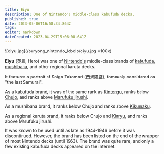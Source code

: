```yaml
---
title: Eiyu
description: One of Nintendo's middle-class kabufuda decks.
published: true
date: 2023-05-06T16:58:34.864Z
tags: 
editor: markdown
dateCreated: 2023-04-29T15:06:08.641Z
---
```


![eiyu.jpg](/suryong_nintendo_labels/eiyu.jpg =100x)

**Eiyu** (英雄, Hero) was one of [Nintendo's](/en/hanafuda/manufacturers/nintendo) middle-class brands of [kabufuda](/en/kabufuda), [mushibana](/en/hanafuda/patterns/mushibana), and other regional karuta decks.
  
It features a portrait of Saigo Takamori (西郷隆盛), famously considered as "the last Samurai".
 
As a kabufuda brand, it was of the same rank as [Kintengu](/en/hanafuda/manufacturers/nintendo/kintengu), ranks below [Chujo](/en/hanafuda/manufacturers/nintendo/chujo), and ranks above [Marufuku jirushi](/en/hanafuda/manufacturers/nintendo/marufuku_jirushi).

As a mushibana brand, it ranks below Chujo and ranks above [Kikumaku](/en/hanafuda/manufacturers/nintendo/kikumaku).

As a regional karuta brand, it ranks below Chujo and [Kinryu](/en/hanafuda/manufacturers/nintendo/kinryu), and ranks above Marufuku jirushi.

It was known to be used until as late as 1944-1946 before it was discontinued. However, the brand has been listed on the end of the wrapper of most Nintendo decks (until 1963).  The brand was quite rare, and only a few existing kabufuda decks appeared on the internet.